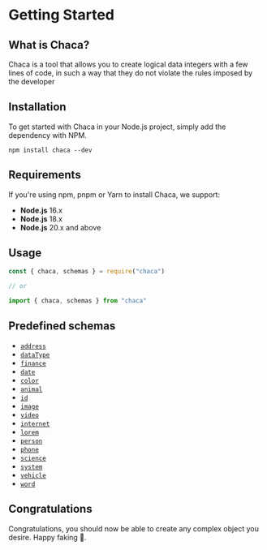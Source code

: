 # Getting Started

## What is Chaca?

Chaca is a tool that allows you to create logical data integers with a few lines of code, in such a way that they do not violate the rules imposed by the developer

## Installation

To get started with Chaca in your Node.js project, simply add the dependency with NPM.

```shell
npm install chaca --dev
```

## Requirements

If you're using npm, pnpm or Yarn to install Chaca, we support:

- **Node.js** 16.x
- **Node.js** 18.x
- **Node.js** 20.x and above

## Usage

```js
const { chaca, schemas } = require("chaca")

// or

import { chaca, schemas } from "chaca"
```

## Predefined schemas

- [`address`](/schemas/address)
- [`dataType`](/schemas/data_type)
- [`finance`](/schemas/finance)
- [`date`](/schemas/date)
- [`color`](/schemas/color)
- [`animal`](/schemas/animal)
- [`id`](/schemas/id)
- [`image`](/schemas/image)
- [`video`](/schemas/video)
- [`internet`](/schemas/internet)
- [`lorem`](/schemas/lorem)
- [`person`](/schemas/person)
- [`phone`](/schemas/phone)
- [`science`](/schemas/science)
- [`system`](/schemas/system)
- [`vehicle`](/schemas/vehicle)
- [`word`](/schemas/word)

## Congratulations

Congratulations, you should now be able to create any complex object you desire. Happy faking 🥳.
